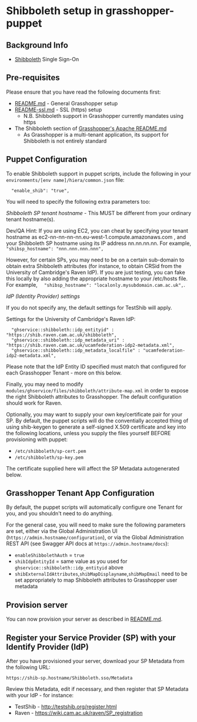 # Shibboleth setup in grasshopper-puppet

## Background Info

* [Shibboleth](https://wiki.shibboleth.net/confluence/display/SHIB2/Home) Single Sign-On

## Pre-requisites

Please ensure that you have read the following documents first:

* [README.md](README.md) - General Grasshopper setup
* [README-ssl.md](README-ssl.md) - SSL (https) setup
  * N.B. Shibboleth support in Grasshopper currently mandates using https
* The Shibboleth section of [Grasshopper's Apache README.md](https://github.com/CUL-DigitalServices/grasshopper/blob/master/etc/apache/README.md)
  * As Grasshopper is a multi-tenant application, its support for Shibboleth is
    not entirely standard

## Puppet Configuration

To enable Shibboleth support in puppet scripts, include the following in your
`environments/[env name]/hiera/common.json` file:

`  "enable_shib": "true",`

You will need to specify the following extra parameters too:

*Shibboleth SP tenant hostname* - This MUST be different from your ordinary
tenant hostname(s).

Dev/QA Hint: If you are using EC2, you can cheat by specifying your tenant
hostname as ec2-nn-nn-nn-nn.eu-west-1.compute.amazonaws.com , and your
Shibboleth SP hostname using its IP address nn.nn.nn.nn. For example,
`  "shibsp_hostname": "nnn.nnn.nnn.nnn",`

However, for certain SPs, you may need to be on a certain sub-domain to obtain
extra Shibboleth attributes (for instance, to obtain CRSid from the University
of Cambridge's Raven IdP). If you are just testing, you can fake this locally
by also adding the appropriate hostname to your /etc/hosts file. For example,
`  "shibsp_hostname": "localonly.mysubdomain.cam.ac.uk",`.


*IdP (Identity Provider) settings*

If you do not specify any, the default settings for TestShib will apply.

Settings for the University of Cambridge's Raven IdP:

```
  "ghservice::shibboleth::idp_entityid" : "https://shib.raven.cam.ac.uk/shibboleth",
  "ghservice::shibboleth::idp_metadata_uri" : "https://shib.raven.cam.ac.uk/ucamfederation-idp2-metadata.xml",
  "ghservice::shibboleth::idp_metadata_localfile" : "ucamfederation-idp2-metadata.xml",
```

Please note that the IdP Entity ID specified must match that configured for each
Grasshopper Tenant - more on this below.

Finally, you may need to modify `modules/ghservice/files/shibboleth/attribute-map.xml`
in order to expose the right Shibboleth attributes to Grasshopper. The default
configuration should work for Raven.

Optionally, you may want to supply your own key/certificate pair for your SP.
By default, the puppet scripts will do the conventially accepted thing of using shib-keygen
to generate a self-signed X.509 certificate and key into the following locations,
unless you supply the files yourself BEFORE provisioning with puppet:

* `/etc/shibboleth/sp-cert.pem`
* `/etc/shibboleth/sp-key.pem`

The certificate supplied here will affect the SP Metadata autogenerated below.

## Grasshopper Tenant App Configuration

By default, the puppet scripts will automatically configure one Tenant for you,
and you shouldn't need to do anything.

For the general case, you will need to make sure the following parameters are set,
either via the Global Administration UI (`https://admin.hostname/configuration`),
or via the Global Administration REST API (see Swagger API docs at
`https://admin.hostname/docs`):

* `enableShibbolethAuth` = `true`
* `shibIdpEntityId` = same value as you used for `ghservice::shibboleth::idp_entityid` above
* `shibExternalIdAttributes`,`shibMapDisplayname`,`shibMapEmail` need to be set
  appropriately to map Shibboleth attributes to Grasshopper user metadata

## Provision server

You can now provision your server as described in [README.md](README.md).

## Register your Service Provider (SP) with your Identify Provider (IdP)

After you have provisioned your server, download your SP Metadata from the
following URL:

`https://shib-sp.hostname/Shibboleth.sso/Metadata`

Review this Metadata, edit if necessary, and then register that SP Metadata
with your IdP - for instance:

* TestShib - http://testshib.org/register.html
* Raven - https://wiki.cam.ac.uk/raven/SP_registration

